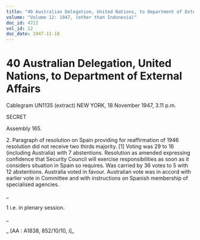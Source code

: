 ```yaml
---
title: "40 Australian Delegation, United Nations, to Department of External Affairs"
volume: "Volume 12: 1947, (other than Indonesia)"
doc_id: 4722
vol_id: 12
doc_date: 1947-11-18
---
```


# 40 Australian Delegation, United Nations, to Department of External Affairs

Cablegram UN1135 (extract) NEW YORK, 18 November 1947, 3.11 p.m.

SECRET

Assembly 165.

2\. Paragraph of resolution on Spain providing for reaffirmation of 1946 resolution did not receive two thirds majority. [1] Voting was 29 to 16 (including Australia) with 7 abstentions. Resolution as amended expressing confidence that Security Council will exercise responsibilities as soon as it considers situation in Spain so requires. Was carried by 36 votes to 5 with 12 abstentions. Australia voted in favour. Australian vote was in accord with earlier vote in Committee and with instructions on Spanish membership of specialised agencies.

_

1 i.e. in plenary session.

_

_ [AA : A1838, 852/10/10, i]_
